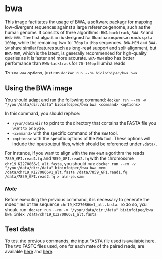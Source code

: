 # bwa

This image facilitates the usage of [BWA](http://bio-bwa.sourceforge.net/), a software package for mapping low-divergent sequences against a large reference genome, such as the human genome. It consists of three algorithms: `BWA-backtrack`, `BWA-SW` and `BWA-MEM`. The first algorithm is designed for Illumina sequence reads up to `100bp`, while the remaining two for `70bp` to `1Mbp` sequences. `BWA-MEM` and `BWA-SW` share similar features such as long-read support and split alignment, but `BWA-MEM`, which is the latest, is generally recommended for high-quality queries as it is faster and more accurate. `BWA-MEM` also has better performance than `BWA-backtrack` for `70-100bp` Illumina reads.

To see `BWA` options, just run `docker run --rm bioinfoipec/bwa bwa`.

## Using the BWA image

You should adapt and run the following command: `docker run --rm -v "/your/data/dir:/data" bioinfoipec/bwa bwa <command> <options>`

In this command, you should replace:
- `/your/data/dir` to point to the directory that contains the FASTA file you want to analyze.
- `<command>` with the specific command of the `BWA` tool. 
- `<options>` with the specific options of the `BWA` tool. These options will include the input/output files, which should be referenced under `/data/`.

For instance, if you want to align with the `BWA-MEM` algorithm the reads `7859_GPI.read1.fq` and `7859_GPI.read2.fq` with the chromosome `chr19_KI270866v1_alt.fasta`, you should run: `docker run --rm -v "/your/data/dir:/data" bioinfoipec/bwa bwa mem /data/chr19_KI270866v1_alt.fasta /data/7859_GPI.read1.fq /data/7859_GPI.read2.fq > aln-pe.sam`

### *Note*
Before executing the previous command, it is necessary to generate the index files of the sequence `chr19_KI270866v1_alt.fasta`. To do so, you should run: `docker run --rm -v "/your/data/dir:/data" bioinfoipec/bwa bwa index /data/chr19_KI270866v1_alt.fasta`

## Test data
To test the previous commands, the input FASTA file used is available [here](https://raw.githubusercontent.com/cbioinfoipec/dockerfiles/master/bwa/0.7.17/testdata/chr19_KI270866v1_alt.fasta).
The two FASTQ files used, one for each mate of the paired reads, are available [here](https://raw.githubusercontent.com/cbioinfoipec/dockerfiles/master/bwa/0.7.17/testdata/7859_GPI.read1.fq) and [here](https://raw.githubusercontent.com/cbioinfoipec/dockerfiles/master/bwa/0.7.17/testdata/7859_GPI.read2.fq).